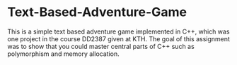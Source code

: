 # Text-Based-Adventure-Game
This is a simple text based adventure game implemented in C++, which was one 
project in the course DD2387 given at KTH. The goal of this assignment was to 
show that you could master central parts of C++ such as polymorphism and 
memory allocation. 
